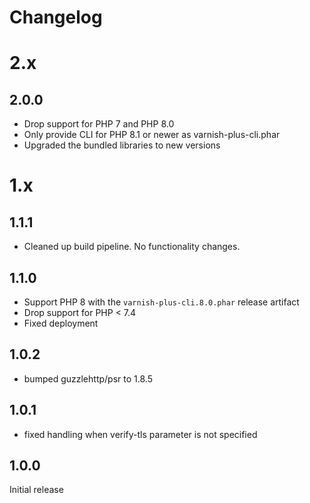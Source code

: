 Changelog
=========

2.x
===

2.0.0
-----

* Drop support for PHP 7 and PHP 8.0
* Only provide CLI for PHP 8.1 or newer as varnish-plus-cli.phar
* Upgraded the bundled libraries to new versions

1.x
===

1.1.1
-----

* Cleaned up build pipeline. No functionality changes.

1.1.0
-----

* Support PHP 8 with the `varnish-plus-cli.8.0.phar` release artifact
* Drop support for PHP < 7.4
* Fixed deployment

1.0.2
-----

* bumped guzzlehttp/psr to 1.8.5

1.0.1
-----

* fixed handling when verify-tls parameter is not specified

1.0.0
-----

Initial release
